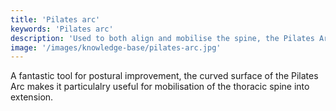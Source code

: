 ```yaml
---
title: 'Pilates arc'
keywords: 'Pilates arc'
description: 'Used to both align and mobilise the spine, the Pilates Arc may also be used to support or challenge your favourite Pilates exercises.'
image: '/images/knowledge-base/pilates-arc.jpg'
---
```

A fantastic tool for postural improvement, the curved surface of the Pilates Arc makes it particulalry useful for mobilisation of the thoracic spine into extension. 

